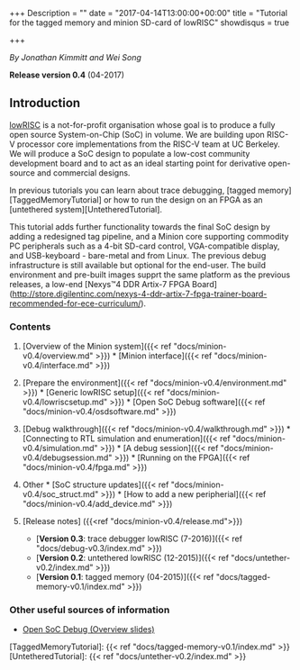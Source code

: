 +++
Description = ""
date = "2017-04-14T13:00:00+00:00"
title = "Tutorial for the tagged memory and minion SD-card of lowRISC"
showdisqus = true

+++

_By Jonathan Kimmitt and Wei Song_

**Release version 0.4** (04-2017)

## Introduction

[lowRISC][lowRISC] is a not-for-profit organisation whose goal is to
produce a fully open source System-on-Chip (SoC) in volume. We are
building upon RISC-V processor core implementations from the RISC-V
team at UC Berkeley. We will produce a SoC design to populate a
low-cost community development board and to act as an ideal starting
point for derivative open-source and commercial designs.

In previous tutorials you can learn about trace debugging, 
[tagged memory][TaggedMemoryTutorial] or how to run the design on an
FPGA as an [untethered system][UntetheredTutorial].

This tutorial adds further functionality towards the final SoC design
by adding a redesigned tag pipeline, and a Minion core supporting commodity PC peripherals
such as a 4-bit SD-card control, VGA-compatible display, and USB-keyboard - bare-metal and from Linux.
The previous debug infrastructure is still available but optional for the end-user.
The build environment and pre-built images supprt the same platform as the previous releases, a low-end
[Nexys™4 DDR Artix-7 FPGA Board]
(http://store.digilentinc.com/nexys-4-ddr-artix-7-fpga-trainer-board-recommended-for-ece-curriculum/).

### Contents

  1. [Overview of the Minion system]({{< ref "docs/minion-v0.4/overview.md" >}})
    * [Minion interface]({{< ref "docs/minion-v0.4/interface.md" >}})

  2. [Prepare the environment]({{< ref "docs/minion-v0.4/environment.md" >}})
    * [Generic lowRISC setup]({{< ref "docs/minion-v0.4/lowriscsetup.md" >}})
    * [Open SoC Debug software]({{< ref "docs/minion-v0.4/osdsoftware.md" >}})

  3. [Debug walkthrough]({{< ref "docs/minion-v0.4/walkthrough.md" >}})
    * [Connecting to RTL simulation and enumeration]({{< ref "docs/minion-v0.4/simulation.md" >}})
    * [A debug session]({{< ref "docs/minion-v0.4/debugsession.md" >}})
	* [Running on the FPGA]({{< ref "docs/minion-v0.4/fpga.md" >}})

  4. Other
    * [SoC structure updates]({{< ref "docs/minion-v0.4/soc_struct.md" >}})
    * [How to add a new peripherial]({{< ref "docs/minion-v0.4/add_device.md" >}})

  5. [Release notes] ({{<ref "docs/minion-v0.4/release.md">}})
     * [**Version 0.3**: trace debugger lowRISC (7-2016)]({{< ref "docs/debug-v0.3/index.md" >}})
     * [**Version 0.2**: untethered lowRISC (12-2015)]({{< ref "docs/untether-v0.2/index.md" >}})
     * [**Version 0.1**: tagged memory (04-2015)]({{< ref "docs/tagged-memory-v0.1/index.md" >}})

### Other useful sources of information

  * [Open SoC Debug (Overview slides)](http://opensocdebug.org/slides/2015-11-12-overview/)

<!-- Links -->

[lowRISC]: http://www.lowrisc.org/
[TaggedMemoryTutorial]: {{< ref "docs/tagged-memory-v0.1/index.md" >}}
[UntetheredTutorial]: {{< ref "docs/untether-v0.2/index.md" >}}

